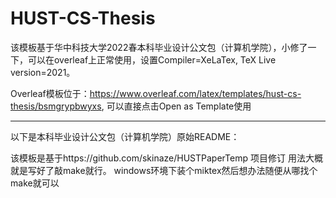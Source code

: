 # HUST-CS-Thesis
该模板基于华中科技大学2022春本科毕业设计公文包（计算机学院），小修了一下，可以在overleaf上正常使用，设置Compiler=XeLaTex, TeX Live version=2021。

Overleaf模板位于：https://www.overleaf.com/latex/templates/hust-cs-thesis/bsmgrypbwyxs,  可以直接点击Open as Template使用


---

以下是本科毕业设计公文包（计算机学院）原始README：

该模板是基于https://github.com/skinaze/HUSTPaperTemp  项目修订
用法大概就是写好了敲make就行。
windows环境下装个miktex然后想办法随便从哪找个make就可以
